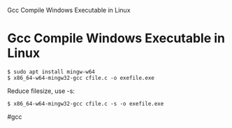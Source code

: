 Gcc Compile Windows Executable in Linux

# Gcc Compile Windows Executable in Linux

```
$ sudo apt install mingw-w64
$ x86_64-w64-mingw32-gcc cfile.c -o exefile.exe
```

Reduce filesize, use -s:
```
$ x86_64-w64-mingw32-gcc cfile.c -s -o exefile.exe
```

#gcc